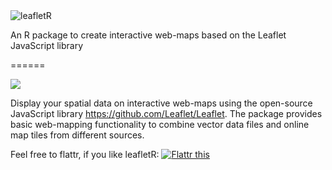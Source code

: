 <img src="http://home.arcor.de/fett32/leafletR_logo.png" alt="leafletR" />

An R package to create interactive web-maps based on the Leaflet JavaScript library

======

![](https://travis-ci.org/chgrl/leafletR.png?branch=master)

Display your spatial data on interactive web-maps using the open-source JavaScript library https://github.com/Leaflet/Leaflet. The package provides basic web-mapping functionality to combine vector data files and online map tiles from different sources.

Feel free to flattr, if you like leafletR: <a href="https://flattr.com/submit/auto?user_id=chgrl&amp;url=https%3A%2F%2Fgithub.com/chgrl/leafletR" target="_blank"><img src="http://api.flattr.com/button/flattr-badge-large.png" alt="Flattr this" title="Flattr this" border="0" /></a>
